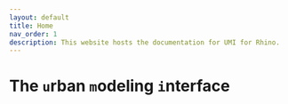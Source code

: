 ```yaml
---
layout: default
title: Home
nav_order: 1
description: This website hosts the documentation for UMI for Rhino.
---
```


# The `u`rban `m`odeling `i`nterface